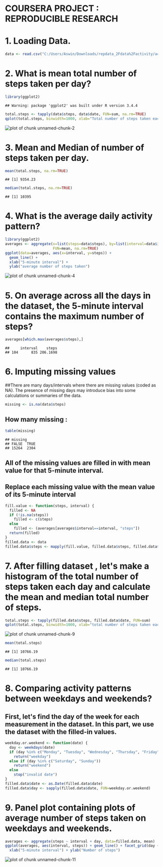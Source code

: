 
COURSERA PROJECT : REPRODUCIBLE RESEARCH
===========================================================================
  
  
# 1. Loading Data.
  

```r
data <- read.csv("C:/Users/Aswin/Downloads/repdata_2Fdata%2Factivity/activity.csv")
```

# 2. What is mean total number of steps taken per day?


```r
library(ggplot2)
```

```
## Warning: package 'ggplot2' was built under R version 3.4.4
```

```r
total.steps <- tapply(data$steps, data$date, FUN=sum, na.rm=TRUE)
qplot(total.steps, binwidth=1000, xlab="Total number of steps taken each day")
```

![plot of chunk unnamed-chunk-2](figure/unnamed-chunk-2-1.png)

# 3. Mean and Median of number of steps taken per day.


```r
mean(total.steps, na.rm=TRUE)
```

```
## [1] 9354.23
```

```r
median(total.steps, na.rm=TRUE)
```

```
## [1] 10395
```

# 4. What is the average daily activity pattern?


```r
library(ggplot2)
averages <- aggregate(x=list(steps=data$steps), by=list(interval=data$interval),
                      FUN=mean, na.rm=TRUE)
ggplot(data=averages, aes(x=interval, y=steps)) +
  geom_line() +
  xlab("5-minute interval") +
  ylab("average number of steps taken")
```

![plot of chunk unnamed-chunk-4](figure/unnamed-chunk-4-1.png)

# 5. On average across all the days in the dataset, the 5-minute interval contains the maximum number of steps?


```r
averages[which.max(averages$steps),]
```

```
##     interval    steps
## 104      835 206.1698
```

# 6. Imputing missing values

##There are many days/intervals where there are missing values (coded as NA). The presence of missing days may introduce bias into some calculations or summaries of the data.


```r
missing <- is.na(data$steps)
```

## How many missing :


```r
table(missing)
```

```
## missing
## FALSE  TRUE 
## 15264  2304
```

## All of the missing values are filled in with mean value for that 5-minute interval.

## Replace each missing value with the mean value of its 5-minute interval


```r
fill.value <- function(steps, interval) {
  filled <- NA
  if (!is.na(steps))
    filled <- c(steps)
  else
    filled <- (averages[averages$interval==interval, "steps"])
  return(filled)
}
filled.data <- data
filled.data$steps <- mapply(fill.value, filled.data$steps, filled.data$interval)
```

# 7. After filling dataset , let's make a histogram of the total number of steps taken each day and calculate the mean and median total number of steps.


```r
total.steps <- tapply(filled.data$steps, filled.data$date, FUN=sum)
qplot(total.steps, binwidth=1000, xlab="total number of steps taken each day")
```

![plot of chunk unnamed-chunk-9](figure/unnamed-chunk-9-1.png)

```r
mean(total.steps)
```

```
## [1] 10766.19
```

```r
median(total.steps)
```

```
## [1] 10766.19
```

# 8. Comparing activity patterns between weekdays and weekends?

## First, let's find the day of the week for each measurement in the dataset. In this part, we use the dataset with the filled-in values.


```r
weekday.or.weekend <- function(date) {
  day <- weekdays(date)
  if (day %in% c("Monday", "Tuesday", "Wednesday", "Thursday", "Friday"))
    return("weekday")
  else if (day %in% c("Saturday", "Sunday"))
    return("weekend")
  else
    stop("invalid date")
}
filled.data$date <- as.Date(filled.data$date)
filled.data$day <- sapply(filled.data$date, FUN=weekday.or.weekend)
```

# 9. Panel plot containing plots of average number of steps taken on weekdays and weekends.


```r
averages <- aggregate(steps ~ interval + day, data=filled.data, mean)
ggplot(averages, aes(interval, steps)) + geom_line() + facet_grid(day ~ .) +
  xlab("5-minute interval") + ylab("Number of steps")
```

![plot of chunk unnamed-chunk-11](figure/unnamed-chunk-11-1.png)
